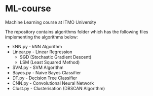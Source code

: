 # ML-course
Machine Learning course at ITMO University

The repository contains algorithms folder which has the following files implementing the algorithms below:

* kNN.py - kNN Algorithm
* Linear.py - Linear Regression
  * SGD (Stochastic Gradient Descent)
  * LSM (Least Squared Method)
* SVM.py - SVM Algorithm
* Bayes.py - Naive Bayes Classifier
* DT.py - Decision Tree Classifier
* CNN.py - Convolutional Neural Network
* Clust.py - Clusterisation (DBSCAN Algorithm)
